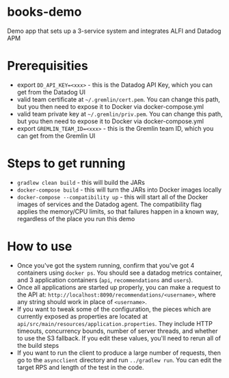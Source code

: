 # books-demo
Demo app that sets up a 3-service system and integrates ALFI and Datadog APM

# Prerequisities
* export `DD_API_KEY=<xxx>` - this is the Datadog API Key, which you can get from the Datadog UI
* valid team certificate at `~/.gremlin/cert.pem`.  You can change this path, but you then need to expose it to Docker via docker-compose.yml
* valid team private key at `~/.gremlin/priv.pem`.  You can change this path, but you then need to expose it to Docker via docker-compose.yml
* export `GREMLIN_TEAM_ID=<xxx>` - this is the Gremlin team ID, which you can get from the Gremlin UI

# Steps to get running
* `gradlew clean build` - this will build the JARs 
* `docker-compose build` - this will turn the JARs into Docker images locally
* `docker-compose --compatibility up` - this will start all of the Docker images of services and the Datadog agent.  The compatibility flag applies the memory/CPU limits, so that failures happen in a known way, regardless of the place you run this demo

# How to use
* Once you've got the system running, confirm that you've got 4 containers using `docker ps`.  You should see a datadog metrics container, and 3 application containers (`api`, `recommendations` and `users`).
* Once all applications are started up properly, you can make a request to the API at: `http://localhost:8090/recommendations/<username>`, where any string should work in place of `<username>`.
* If you want to tweak some of the configuration, the pieces which are currently exposed as properties are located at `api/src/main/resources/application.properties`.  They include HTTP timeouts, concurrency bounds, number of server threads, and whether to use the S3 fallback.  If you edit these values, you'll need to rerun all of the build steps
* If you want to run the client to produce a large number of requests, then go to the `asyncclient` directory and run `../gradlew run`.  You can edit the target RPS and length of the test in the code.
